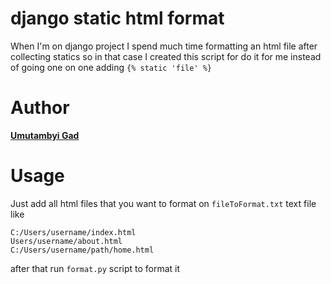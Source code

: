 # django static html format
When I'm on django project I spend much time formatting an html file after collecting statics
so in that case I created this script for do it for me instead of going one on one adding `{% static 'file' %}`
# Author
[**Umutambyi Gad**](https://umutambyigad.herokuapp.com)
# Usage
Just add all html files that you want to format on `fileToFormat.txt` text file like
```
C:/Users/username/index.html
Users/username/about.html
C:/Users/username/path/home.html
```
after that run `format.py` script to format it

